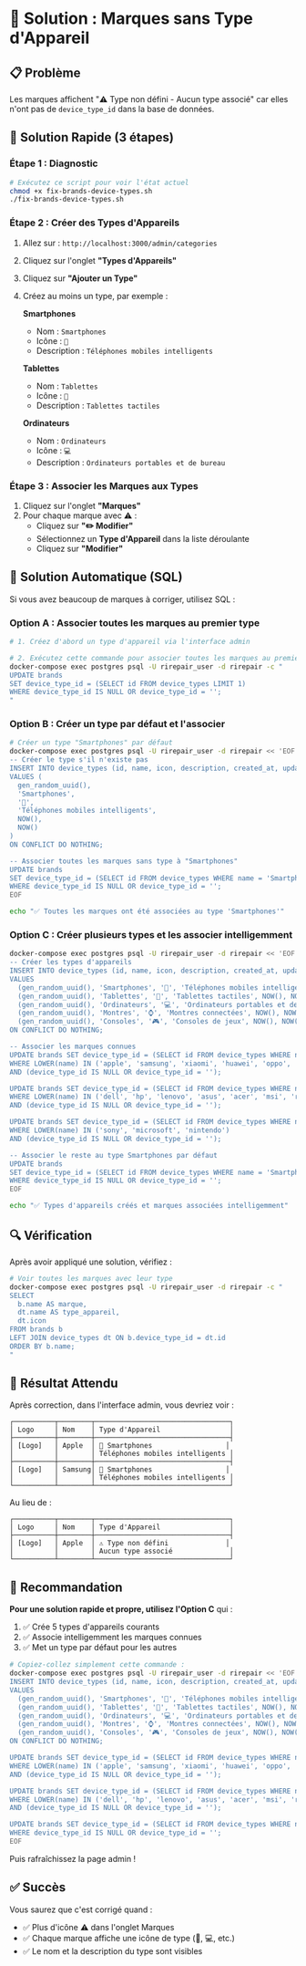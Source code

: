 # 🔧 Solution : Marques sans Type d'Appareil

## 📋 Problème

Les marques affichent "⚠️ Type non défini - Aucun type associé" car elles n'ont pas de `device_type_id` dans la base de données.

## 🎯 Solution Rapide (3 étapes)

### Étape 1 : Diagnostic

```bash
# Exécutez ce script pour voir l'état actuel
chmod +x fix-brands-device-types.sh
./fix-brands-device-types.sh
```

### Étape 2 : Créer des Types d'Appareils

1. Allez sur : `http://localhost:3000/admin/categories`
2. Cliquez sur l'onglet **"Types d'Appareils"**
3. Cliquez sur **"Ajouter un Type"**
4. Créez au moins un type, par exemple :

   **Smartphones**
   - Nom : `Smartphones`
   - Icône : `📱`
   - Description : `Téléphones mobiles intelligents`

   **Tablettes**
   - Nom : `Tablettes`
   - Icône : `📱`
   - Description : `Tablettes tactiles`

   **Ordinateurs**
   - Nom : `Ordinateurs`
   - Icône : `💻`
   - Description : `Ordinateurs portables et de bureau`

### Étape 3 : Associer les Marques aux Types

1. Cliquez sur l'onglet **"Marques"**
2. Pour chaque marque avec ⚠️ :
   - Cliquez sur **"✏️ Modifier"**
   - Sélectionnez un **Type d'Appareil** dans la liste déroulante
   - Cliquez sur **"Modifier"**

## 🚀 Solution Automatique (SQL)

Si vous avez beaucoup de marques à corriger, utilisez SQL :

### Option A : Associer toutes les marques au premier type

```bash
# 1. Créez d'abord un type d'appareil via l'interface admin

# 2. Exécutez cette commande pour associer toutes les marques au premier type
docker-compose exec postgres psql -U rirepair_user -d rirepair -c "
UPDATE brands 
SET device_type_id = (SELECT id FROM device_types LIMIT 1) 
WHERE device_type_id IS NULL OR device_type_id = '';
"
```

### Option B : Créer un type par défaut et l'associer

```bash
# Créer un type "Smartphones" par défaut
docker-compose exec postgres psql -U rirepair_user -d rirepair << 'EOF'
-- Créer le type s'il n'existe pas
INSERT INTO device_types (id, name, icon, description, created_at, updated_at)
VALUES (
  gen_random_uuid(),
  'Smartphones',
  '📱',
  'Téléphones mobiles intelligents',
  NOW(),
  NOW()
)
ON CONFLICT DO NOTHING;

-- Associer toutes les marques sans type à "Smartphones"
UPDATE brands 
SET device_type_id = (SELECT id FROM device_types WHERE name = 'Smartphones' LIMIT 1)
WHERE device_type_id IS NULL OR device_type_id = '';
EOF

echo "✅ Toutes les marques ont été associées au type 'Smartphones'"
```

### Option C : Créer plusieurs types et les associer intelligemment

```bash
docker-compose exec postgres psql -U rirepair_user -d rirepair << 'EOF'
-- Créer les types d'appareils
INSERT INTO device_types (id, name, icon, description, created_at, updated_at)
VALUES 
  (gen_random_uuid(), 'Smartphones', '📱', 'Téléphones mobiles intelligents', NOW(), NOW()),
  (gen_random_uuid(), 'Tablettes', '📱', 'Tablettes tactiles', NOW(), NOW()),
  (gen_random_uuid(), 'Ordinateurs', '💻', 'Ordinateurs portables et de bureau', NOW(), NOW()),
  (gen_random_uuid(), 'Montres', '⌚', 'Montres connectées', NOW(), NOW()),
  (gen_random_uuid(), 'Consoles', '🎮', 'Consoles de jeux', NOW(), NOW())
ON CONFLICT DO NOTHING;

-- Associer les marques connues
UPDATE brands SET device_type_id = (SELECT id FROM device_types WHERE name = 'Smartphones' LIMIT 1)
WHERE LOWER(name) IN ('apple', 'samsung', 'xiaomi', 'huawei', 'oppo', 'vivo', 'oneplus', 'google', 'sony', 'lg', 'motorola', 'nokia')
AND (device_type_id IS NULL OR device_type_id = '');

UPDATE brands SET device_type_id = (SELECT id FROM device_types WHERE name = 'Ordinateurs' LIMIT 1)
WHERE LOWER(name) IN ('dell', 'hp', 'lenovo', 'asus', 'acer', 'msi', 'razer')
AND (device_type_id IS NULL OR device_type_id = '');

UPDATE brands SET device_type_id = (SELECT id FROM device_types WHERE name = 'Consoles' LIMIT 1)
WHERE LOWER(name) IN ('sony', 'microsoft', 'nintendo')
AND (device_type_id IS NULL OR device_type_id = '');

-- Associer le reste au type Smartphones par défaut
UPDATE brands 
SET device_type_id = (SELECT id FROM device_types WHERE name = 'Smartphones' LIMIT 1)
WHERE device_type_id IS NULL OR device_type_id = '';
EOF

echo "✅ Types d'appareils créés et marques associées intelligemment"
```

## 🔍 Vérification

Après avoir appliqué une solution, vérifiez :

```bash
# Voir toutes les marques avec leur type
docker-compose exec postgres psql -U rirepair_user -d rirepair -c "
SELECT 
  b.name AS marque,
  dt.name AS type_appareil,
  dt.icon
FROM brands b
LEFT JOIN device_types dt ON b.device_type_id = dt.id
ORDER BY b.name;
"
```

## 📝 Résultat Attendu

Après correction, dans l'interface admin, vous devriez voir :

```
┌──────────┬────────┬─────────────────────────────────┐
│ Logo     │ Nom    │ Type d'Appareil                 │
├──────────┼────────┼─────────────────────────────────┤
│ [Logo]   │ Apple  │ 📱 Smartphones                  │
│          │        │ Téléphones mobiles intelligents │
├──────────┼────────┼─────────────────────────────────┤
│ [Logo]   │ Samsung│ 📱 Smartphones                  │
│          │        │ Téléphones mobiles intelligents │
└──────────┴────────┴─────────────────────────────────┘
```

Au lieu de :

```
┌──────────┬────────┬─────────────────────────────────┐
│ Logo     │ Nom    │ Type d'Appareil                 │
├──────────┼────────┼─────────────────────────────────┤
│ [Logo]   │ Apple  │ ⚠️ Type non défini              │
│          │        │ Aucun type associé              │
└──────────┴────────┴─────────────────────────────────┘
```

## 🎯 Recommandation

**Pour une solution rapide et propre, utilisez l'Option C** qui :
1. ✅ Crée 5 types d'appareils courants
2. ✅ Associe intelligemment les marques connues
3. ✅ Met un type par défaut pour les autres

```bash
# Copiez-collez simplement cette commande :
docker-compose exec postgres psql -U rirepair_user -d rirepair << 'EOF'
INSERT INTO device_types (id, name, icon, description, created_at, updated_at)
VALUES 
  (gen_random_uuid(), 'Smartphones', '📱', 'Téléphones mobiles intelligents', NOW(), NOW()),
  (gen_random_uuid(), 'Tablettes', '📱', 'Tablettes tactiles', NOW(), NOW()),
  (gen_random_uuid(), 'Ordinateurs', '💻', 'Ordinateurs portables et de bureau', NOW(), NOW()),
  (gen_random_uuid(), 'Montres', '⌚', 'Montres connectées', NOW(), NOW()),
  (gen_random_uuid(), 'Consoles', '🎮', 'Consoles de jeux', NOW(), NOW())
ON CONFLICT DO NOTHING;

UPDATE brands SET device_type_id = (SELECT id FROM device_types WHERE name = 'Smartphones' LIMIT 1)
WHERE LOWER(name) IN ('apple', 'samsung', 'xiaomi', 'huawei', 'oppo', 'vivo', 'oneplus', 'google', 'sony', 'lg', 'motorola', 'nokia')
AND (device_type_id IS NULL OR device_type_id = '');

UPDATE brands SET device_type_id = (SELECT id FROM device_types WHERE name = 'Ordinateurs' LIMIT 1)
WHERE LOWER(name) IN ('dell', 'hp', 'lenovo', 'asus', 'acer', 'msi', 'razer')
AND (device_type_id IS NULL OR device_type_id = '');

UPDATE brands SET device_type_id = (SELECT id FROM device_types WHERE name = 'Smartphones' LIMIT 1)
WHERE device_type_id IS NULL OR device_type_id = '';
EOF
```

Puis rafraîchissez la page admin !

## ✅ Succès

Vous saurez que c'est corrigé quand :
- ✅ Plus d'icône ⚠️ dans l'onglet Marques
- ✅ Chaque marque affiche une icône de type (📱, 💻, etc.)
- ✅ Le nom et la description du type sont visibles
